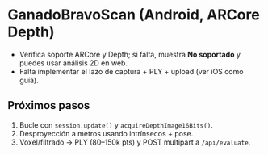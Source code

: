 # GanadoBravoScan (Android, ARCore Depth)
- Verifica soporte ARCore y Depth; si falta, muestra **No soportado** y puedes usar análisis 2D en web.
- Falta implementar el lazo de captura + PLY + upload (ver iOS como guía).

## Próximos pasos
1. Bucle con `session.update()` y `acquireDepthImage16Bits()`.
2. Desproyección a metros usando intrínsecos + pose.
3. Voxel/filtrado → PLY (80–150k pts) y POST multipart a `/api/evaluate`.
